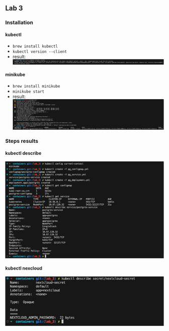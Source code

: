 ## Lab 3

### Installation 
#### kubectl
- ```brew install kubectl```
- ```kubectl version --client```
- result: ![img](./src/kubectl.png)
#### minikube
- ```brew install minikube```
- ```minikube start``` 
- result: ![img](./src/minikube.png)
### Steps results 
#### kubectl describe 
![img](./src/kubectl_describe.png)

#### kubectl nexcloud
![img](./src/kubectl_nextcloud.png)